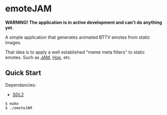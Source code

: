# emoteJAM

**WARNING! The application is in active development and can't do anything yet.**

A simple application that generates animated BTTV emotes from static images.

That idea is to apply a well established "meme meta filters" to static emotes. Such as [JAM](https://betterttv.com/emotes/5b77ac3af7bddc567b1d5fb2), [Hop](https://betterttv.com/emotes/5a9578d6dcf3205f57ba294f), etc.

## Quick Start

Dependancies:
- [SDL2](https://www.libsdl.org/)

```console
$ make
$ ./emoteJAM
```
